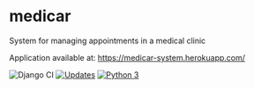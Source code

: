 # medicar

System for managing appointments in a medical clinic

Application available at: https://medicar-system.herokuapp.com/

![Django CI](https://github.com/alisonamerico/medicar/workflows/Django%20CI/badge.svg)
[![Updates](https://pyup.io/repos/github/alisonamerico/medicar/shield.svg)](https://pyup.io/repos/github/alisonamerico/medicar/)
[![Python 3](https://pyup.io/repos/github/alisonamerico/medicar/python-3-shield.svg)](https://pyup.io/repos/github/alisonamerico/medicar/)

